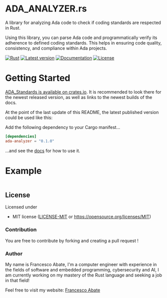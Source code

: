 ADA_ANALYZER.rs
==============

A library for analyzing Ada code to check if coding standards are respected in Rust.

Using this library, you can parse Ada code and programmatically verify its adherence to defined coding standards. This helps in ensuring code quality, consistency, and compliance within Ada projects.

[![Rust](https://github.com/frontinus/ADA_Standards_Lib/actions/workflows/rust.yml/badge.svg)](https://github.com/frontinus/ADA_Standards_Lib/actions/workflows/rust.yml)
[![Latest version](https://img.shields.io/crates/v/ADA_Standards.svg)](https://crates.io/crates/ADA_Standards)
[![Documentation](https://docs.rs/ADA_Standards/badge.svg)](https://docs.rs/ADA_Standards)
[![License](https://img.shields.io/crates/l/ADA_Standards.svg)](https://github.com/your-github-username/ada-analyzer#license)




# Getting Started

[ADA_Standards is available on crates.io](https://crates.io/crates/ADA_Standards).
It is recommended to look there for the newest released version, as well as links to the newest builds of the docs.

At the point of the last update of this README, the latest published version could be used like this:

Add the following dependency to your Cargo manifest...

```toml
[dependencies]
ada-analyzer = "0.1.0" 
```

...and see the [docs](https://docs.rs/ADA_Standards) for how to use it.

# Example

```rust

```



## License

Licensed under 


 * MIT license ([LICENSE-MIT](LICENSE-MIT) or https://opensource.org/licenses/MIT)


### Contribution

You are free to contribute by forking and creating a pull request !


### Author


My name is Francesco Abate, I'm a computer engineer with experience in the fields of  software and embedded programming, cybersecurity and AI, I am currently working on my mastery of the Rust language and seeking a job in that field!

Feel free to visit my website: [Francesco Abate](https://frontinus.github.io/)